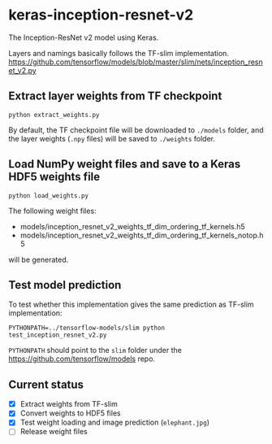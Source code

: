# keras-inception-resnet-v2
The Inception-ResNet v2 model using Keras.

Layers and namings basically follows the TF-slim implementation.
https://github.com/tensorflow/models/blob/master/slim/nets/inception_resnet_v2.py

## Extract layer weights from TF checkpoint
```
python extract_weights.py
```
By default, the TF checkpoint file will be downloaded to `./models` folder, and the layer weights (`.npy` files) will be saved to `./weights` folder.

## Load NumPy weight files and save to a Keras HDF5 weights file
```
python load_weights.py
```
The following weight files:
- models/inception_resnet_v2_weights_tf_dim_ordering_tf_kernels.h5
- models/inception_resnet_v2_weights_tf_dim_ordering_tf_kernels_notop.h5

will be generated.

## Test model prediction
To test whether this implementation gives the same prediction as TF-slim implementation:
```
PYTHONPATH=../tensorflow-models/slim python test_inception_resnet_v2.py
```
`PYTHONPATH` should point to the `slim` folder under the https://github.com/tensorflow/models repo.

## Current status
- [X] Extract weights from TF-slim
- [X] Convert weights to HDF5 files
- [X] Test weight loading and image prediction (`elephant.jpg`)
- [ ] Release weight files
